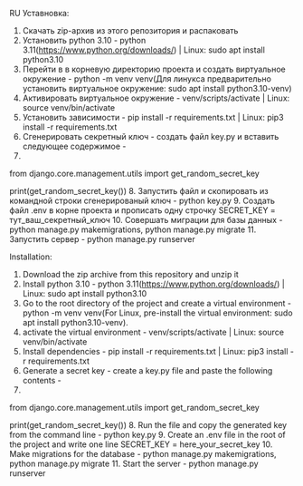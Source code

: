 RU
Уставновка:
1. Скачать zip-архив из этого репозитория и распаковать
2. Установить python 3.10 - python 3.11(https://www.python.org/downloads/) | Linux: sudo apt install python3.10
3. Перейти в в корневую директорию проекта и создать виртуальное окружение - python -m venv venv(Для линукса предварительно установить виртуальное окружение: sudo apt install python3.10-venv)
4. Активировать виртуальное окружение -  venv/scripts/activate | Linux: source venv/bin/activate
5. Установить зависимости - pip install -r requirements.txt | Linux: pip3 install -r requirements.txt
6. Сгенерировать секретный ключ - создать файл key.py и вставить следующее содержимое -
7. 
from django.core.management.utils import get_random_secret_key

print(get_random_secret_key())
8. Запустить файл и скопировать из командной строки сгенерированый ключ - python key.py
9. Создать файл .env в корне проекта и прописать одну строчку SECRET_KEY = тут_ваш_секретный_ключ
10. Совершать миграции для базы данных - python manage.py makemigrations, python manage.py migrate
11. Запустить сервер - python manage.py runserver

Installation:
1. Download the zip archive from this repository and unzip it
2. Install python 3.10 - python 3.11(https://www.python.org/downloads/) | Linux: sudo apt install python3.10
3. Go to the root directory of the project and create a virtual environment - python -m venv venv(For Linux, pre-install the virtual environment: sudo apt install python3.10-venv).
4. activate the virtual environment - venv/scripts/activate | Linux: source venv/bin/activate
5. Install dependencies - pip install -r requirements.txt | Linux: pip3 install -r requirements.txt
6. Generate a secret key - create a key.py file and paste the following contents -
7. 
from django.core.management.utils import get_random_secret_key

print(get_random_secret_key())
8. Run the file and copy the generated key from the command line - python key.py
9. Create an .env file in the root of the project and write one line SECRET_KEY = here_your_secret_key
10. Make migrations for the database - python manage.py makemigrations, python manage.py migrate
11. Start the server - python manage.py runserver
